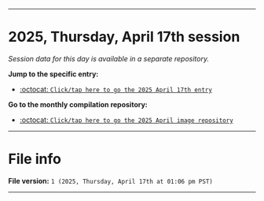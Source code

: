 
***

# 2025, Thursday, April 17th session

_Session data for this day is available in a separate repository._

**Jump to the specific entry:**

- [:octocat: `Click/tap here to go the 2025 April 17th entry`](https://github.com/seanpm2001/SeansLifeArchive_Images_MotorWorld_CarFactory_Y2025_V4/tree/SeansLifeArchive_Images_MotorWorld_CarFactory_Y2025_V4_Main-dev/2025/04_April/17/)

**Go to the monthly compilation repository:**

- [:octocat: `Click/tap here to go the 2025 April image repository`](https://github.com/seanpm2001/SeansLifeArchive_Images_MotorWorld_CarFactory_Y2025_V4/)

***

# File info

**File version:** `1 (2025, Thursday, April 17th at 01:06 pm PST)`

***
